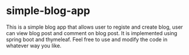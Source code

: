 # simple-blog-app
This is a simple blog app that allows user to registe and create blog, user can view blog post and comment on blog post. It is implemented using spring boot and thymeleaf. Feel free to use and modify the code in whatever way you like.
